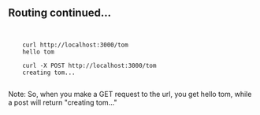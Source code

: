 ## Routing continued...

<pre><code>
	
	curl http://localhost:3000/tom
	hello tom

	curl -X POST http://localhost:3000/tom
	creating tom...

</code></pre>


Note:
So, when you make a GET request to the url, you get hello tom, while a post will return "creating tom..."